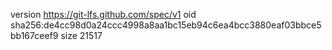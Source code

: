 version https://git-lfs.github.com/spec/v1
oid sha256:de4cc98d0a24ccc4998a8aa1bc15eb94c6ea4bcc3880eaf03bbce5bb167ceef9
size 21517
